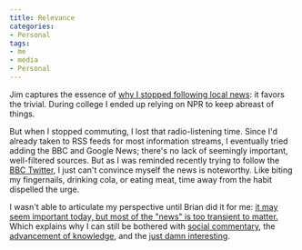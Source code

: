 ```yaml
---
title: Relevance
categories:
- Personal
tags:
- me
- media
- Personal
---
```


Jim captures the essence of [why I stopped following local news][1]: it favors the trivial.  During college I ended up relying on NPR to keep abreast of things.

But when I stopped commuting, I lost that radio-listening time.  Since I'd already taken to RSS feeds for most information streams, I eventually tried adding the BBC and Google News; there's no lack of seemingly important, well-filtered sources.  But as I was reminded recently trying to follow the [BBC Twitter][2], I just can't convince myself the news is noteworthy.  Like biting my fingernails, drinking cola, or eating meat, time away from the habit dispelled the urge.

I wasn't able to articulate my perspective until Brian did it for me: [it may seem important today, but most of the "news" is too transient to matter.][3]  Which explains why I can still be bothered with [social commentary][4], the [advancement of knowledge][5], and the [just damn interesting][6].

   [1]: http://jimski.nopaper.net/2007/02/05/in-the-zone/
   [2]: http://menti.net/?p=85
   [3]: http://stlbrianj.blogspot.com/2007/01/laziness-is-mother-of-perspective.html
   [4]: http://www.zefrank.com/theshow/
   [5]: http://www.seedmagazine.com/news/
   [6]: http://www.damninteresting.com/

